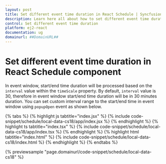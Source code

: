 ```yaml
---
layout: post
title: Set different event time duration in React Schedule | Syncfusion
description: Learn here all about how to set different event time duration in React Schedule component of Syncfusion Essential JS 2 and more.
control: Set different event time duration 
platform: ej2-react
documentation: ug
domainurl: ##DomainURL##
---
```


# Set different event time duration in React Schedule component

In event window, start/end time duration will be processed based on the `interval` value within the `timeScale` property. By default, `interval` value is 30, therefore in event window start/end time duration will be in 30 minutes duration. You can set custom interval range to the start/end time in event window using `popupOpen` event as shown below.

{% tabs %}
{% highlight js tabtitle="index.jsx" %}
{% include code-snippet/schedule/local-data-cs18/app/index.jsx %}
{% endhighlight %}
{% highlight ts tabtitle="index.tsx" %}
{% include code-snippet/schedule/local-data-cs18/app/index.tsx %}
{% endhighlight %}
{% highlight html tabtitle="index.html" %}
{% include code-snippet/schedule/local-data-cs18/index.html %}
{% endhighlight %}
{% endtabs %}
        
{% previewsample "page.domainurl/code-snippet/schedule/local-data-cs18" %}